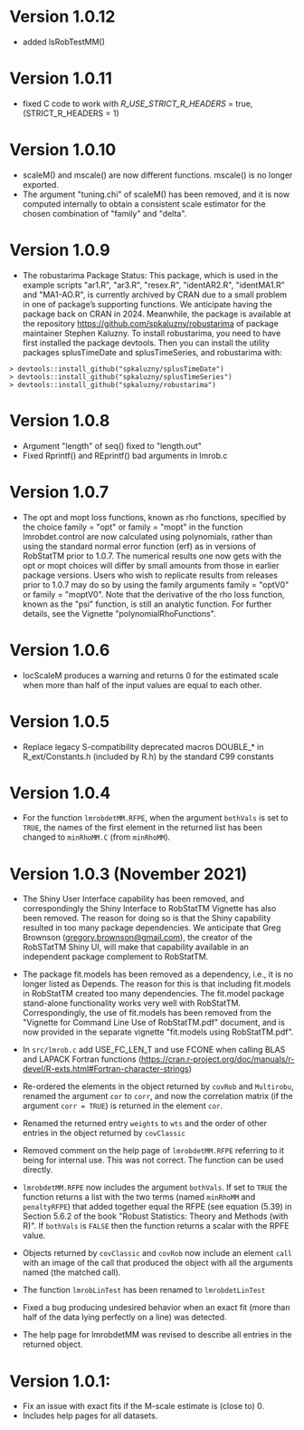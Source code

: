 # Version 1.0.12
- added lsRobTestMM()

# Version 1.0.11
- fixed C code to work with _R_USE_STRICT_R_HEADERS_ = true, (STRICT_R_HEADERS = 1)

# Version 1.0.10

- scaleM() and mscale() are now different functions. mscale() is no longer exported.
- The argument "tuning.chi" of scaleM() has been removed, and it is now computed internally to obtain a consistent scale estimator for the chosen combination of "family" and "delta". 

# Version 1.0.9

- The robustarima Package Status: This package, which is used in the example scripts "ar1.R", "ar3.R", "resex.R", "identAR2.R", "identMA1.R" and "MA1-AO.R", is currently archived by CRAN due to a small problem in one of package’s supporting functions.  We anticipate having the package back on CRAN in 2024. Meanwhile, the package is available at the repository https://github.com/spkaluzny/robustarima of package maintainer Stephen Kaluzny.  To install robustarima, you need to have first installed the package devtools.  Then you can install the utility packages splusTimeDate and  splusTimeSeries, and robustarima with:
```
> devtools::install_github("spkaluzny/splusTimeDate")
> devtools::install_github("spkaluzny/splusTimeSeries")
> devtools::install_github("spkaluzny/robustarima")
```

# Version 1.0.8

- Argument "length" of seq() fixed to "length.out"
- Fixed Rprintf() and REprintf() bad arguments in lmrob.c

# Version 1.0.7

- The opt and mopt loss functions, known as rho functions, specified by the choice family = "opt" or family = "mopt" in the function lmrobdet.control are now calculated using polynomials, rather than using the standard normal error function (erf) as in versions of RobStatTM prior to 1.0.7.  The numerical results one now gets with the opt or mopt choices will differ by small amounts from those in earlier package versions. Users who wish to replicate results from releases prior to 1.0.7 may do so by using the family arguments family = "optV0" or family = "moptV0".   Note that the derivative of the rho loss function, known as the "psi" function, is still an analytic function. For further details, see the Vignette "polynomialRhoFunctions".

# Version 1.0.6

- locScaleM produces a warning and returns 0 for the estimated scale when more 
than half of the input values are equal to each other. 

# Version 1.0.5

- Replace legacy S-compatibility deprecated macros DOUBLE_* in 
R_ext/Constants.h (included by R.h) by the standard C99 constants

# Version 1.0.4

- For the function `lmrobdetMM.RFPE`, when the argument `bothVals` is set 
to `TRUE`, the names of the first element in the returned list has been
changed to `minRhoMM.C` (from `minRhoMM`).

# Version 1.0.3 (November 2021)

- The Shiny User Interface capability has been removed, and correspondingly the
Shiny Interface to RobStatTM Vignette has also been removed. The reason for 
doing so is that the Shiny capability resulted in too many package dependencies. 
We anticipate that Greg Brownson (gregory.brownson@gmail.com), the creator of 
the RobSTatTM Shiny UI, will 
make  that capability available in an independent package complement to RobStatTM. 

- The package fit.models has been removed as a dependency, i.e., it is no 
longer listed as Depends. The reason for this is that including fit.models in 
RobStatTM created too many dependencies.  The fit.model package stand-alone 
functionality works very well with RobStatTM.  Correspondingly, the use of 
fit.models has been removed from the "Vignette for Command Line Use of 
RobStatTM.pdf" document, and is now provided in the separate 
vignette  "fit.models using RobStatTM.pdf".

- In `src/lmrob.c` add USE_FC_LEN_T and use FCONE when calling BLAS and 
LAPACK Fortran functions  (https://cran.r-project.org/doc/manuals/r-devel/R-exts.html#Fortran-character-strings)

- Re-ordered the elements in the object returned by `covRob` and `Multirobu`, renamed the 
argument `cor` to `corr`, and now the correlation matrix (if the argument 
`corr = TRUE`) is returned in the element `cor`.

- Renamed the returned entry `weights` to `wts` and the order of other entries
in the object returned by `covClassic`

- Removed comment on the help page of `lmrobdetMM.RFPE` referring to it being for internal use. 
This was not correct. The function can be used directly.

- `lmrobdetMM.RFPE` now includes the argument `bothVals`. If set to `TRUE` the 
function returns a list with the two terms (named `minRhoMM` and `penaltyRFPE`)
that added together equal the RFPE (see equation (5.39) in Section
5.6.2 of the book "Robust Statistics: Theory and Methods (with R)". 
If `bothVals` is `FALSE` then the function returns a scalar with the RPFE value. 

- Objects returned by `covClassic` and `covRob` now include an element `call` with 
an image of the call that produced the object with all the arguments named (the 
matched call).

- The function `lmrobLinTest` has been renamed to `lmrobdetLinTest`

- Fixed a bug producing undesired behavior when an exact fit (more than half of the 
data lying perfectly on a line) was detected. 

- The help page for lmrobdetMM was revised to describe all entries in the 
returned object. 


# Version 1.0.1:
- Fix an issue with exact fits if the M-scale estimate is (close to) 0.
- Includes help pages for all datasets.

